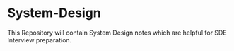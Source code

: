 # System-Design
This Repository will contain System Design notes which are helpful for SDE Interview preparation.
